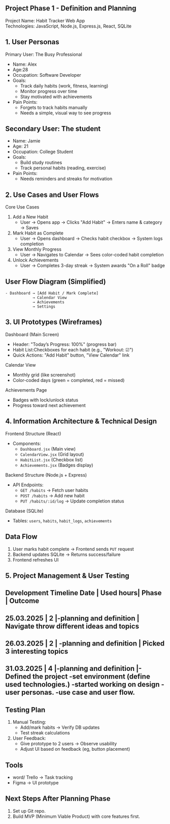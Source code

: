 ## Project Phase 1 - Definition and Planning

Project Name: Habit Tracker Web App  
Technologies: JavaScript, Node.js, Express.js, React, SQLite  
## 1. User Personas
Primary User: The Busy Professional
- Name: Alex  
- Age:28  
- Occupation: Software Developer  
- Goals:
  - Track daily habits (work, fitness, learning)  
  - Monitor progress over time  
  - Stay motivated with achievements  
- Pain Points:  
  - Forgets to track habits manually  
  - Needs a simple, visual way to see progress  

## Secondary User: The student
- Name: Jamie  
- Age: 21  
- Occupation: College Student  
- Goals:
  - Build study routines  
  - Track personal habits (reading, exercise)  
- Pain Points:
  - Needs reminders and streaks for motivation  

## 2. Use Cases and User Flows
Core Use Cases
1. Add a New Habit 
   - User → Opens app → Clicks "Add Habit" → Enters name & category → Saves  
2. Mark Habit as Complete  
   - User → Opens dashboard → Checks habit checkbox → System logs completion  
3. View Monthly Progress
   - User → Navigates to Calendar → Sees color-coded habit completion  
4. Unlock Achievements
   - User → Completes 3-day streak → System awards "On a Roll" badge  

## User Flow Diagram (Simplified)
    - Dashboard → [Add Habit / Mark Complete]  
                → Calendar View  
                → Achievements  
                → Settings  

## 3. UI Prototypes (Wireframes)
Dashboard (Main Screen)
- Header: "Today’s Progress: 100%" (progress bar)  
- Habit List:Checkboxes for each habit (e.g., "Workout: ☑")  
- Quick Actions: "Add Habit" button, "View Calendar" link  

Calendar View
- Monthly grid (like screenshot)  
- Color-coded days (green = completed, red = missed)  

Achievements Page 
- Badges with lock/unlock status  
- Progress toward next achievement  

## 4. Information Architecture & Technical Design
Frontend Structure (React)  
- Components:
  - `Dashboard.jsx` (Main view)  
  - `CalendarView.jsx` (Grid layout)  
  - `HabitList.jsx` (Checkbox list)  
  - `Achievements.jsx` (Badges display)  

Backend Structure (Node.js + Express)
- API Endpoints:
  - `GET /habits` → Fetch user habits  
  - `POST /habits` → Add new habit  
  - `PUT /habits/:id/log` → Update completion status  

Database (SQLite)
- Tables: `users`, `habits`, `habit_logs`, `achievements`  

## Data Flow
1. User marks habit complete → Frontend sends `PUT` request  
2. Backend updates SQLite → Returns success/failure  
3. Frontend refreshes UI  

## 5. Project Management & User Testing  
Development Timeline 
Date	     | Used hours|     Phase	                     |         Outcome
---------------------------------------------------------------------------------------------------
25.03.2025 |	2	       |-planning and definition       | Navigate throw different ideas and topics
----------------------------------------------------------------------------------------------------
26.03.2025 |	2	       | -planning and definition	     | Picked 3 interesting topics
----------------------------------------------------------------------------------------------------
31.03.2025 |	4	       |-planning and definition	     |-Defined the project
                                                        -set environment (define used technologies.)
                                                        -started working on design
                                                        -user personas.
                                                        -use case and user flow.
----------------------------------------------------------------------------------------------------                                                        
			


## Testing Plan
1. Manual Testing:
   - Add/mark habits → Verify DB updates  
   - Test streak calculations  
2. User Feedback:  
   - Give prototype to 2 users → Observe usability  
   - Adjust UI based on feedback (eg, button placement)  

## Tools  
- word/ Trello → Task tracking  
- Figma → UI prototype  

## Next Steps After Planning Phase
1. Set up Git repo.  
2. Build MVP (Minimum Viable Product) with core features first.  

